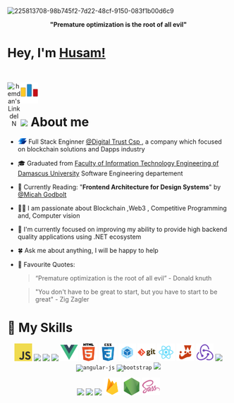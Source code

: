 
![225813708-98b745f2-7d22-48cf-9150-083f1b00d6c9](https://github.com/AbdallahHemdan/AbdallahHemdan/assets/40190772/8f0accf5-b4a7-497f-98f2-638566b68b3b)


<div align="center">

**"Premature optimization is the root of all evil"**

<!--[![Years Badge](https://badges.pufler.dev/years/AbdallahHemdan)](https://badges.pufler.dev)-->
<!-- [![Most Active GitHub User Rank](https://en4ykswhoyisq3x.m.pipedream.net)](https://commits.top/egypt.html) -->
<!--[![Repos Badge](https://badges.pufler.dev/repos/AbdallahHemdan)](https://badges.pufler.dev) -->
 
</div>

# Hey, I'm [Husam!](https://www.linkedin.com/in/hussam-kheami/)

<br/>

<div align="center">

 
<a href="https://www.linkedin.com/in/hussam-kheami/"><img align="left" alt="hemdan's LinkdeIN" width="30px" src="https://cdn-icons-png.flaticon.com/512/174/174857.png" draggable="false" /></a>

<a href="https://codeforces.com/profile/husam_kh95">
  <img align="left" alt="hemdan's codeforces" width="40px" src="https://github.com/AbdallahHemdan/AbdallahHemdan/blob/master/codeforces.png" draggable="false" />
</a>

</div>

<br />
<br />

# <img src="https://media.giphy.com/media/VgCDAzcKvsR6OM0uWg/giphy.gif" width="50" draggable="false" > About me

- <img src="https://github.com/AbdallahHemdan/AbdallahHemdan/blob/master/Instabug-Logomark_color.png" width="20" draggable="false"> Full Stack Enginner <a href="https://instabug.com/"> @Digital Trust Csp </a>, a company which focused on blockchain solutions and Dapps industry 

- 🎓 Graduated from <a href=" https://damascusuniversity.edu.sy/ite/">Faculty of Information Technology Engineering of Damascus University</a> Software Engineering departement

- 📖 Currently Reading: "**Frontend Architecture for Design Systems**" by [@Micah Godbolt](https://www.micahgodbolt.com/)

- 🏃‍♂️ I am passionate about Blockchain ,Web3 , Competitive Programming and, Computer vision 

- 🚧 I'm currently focused on improving my ability to provide high backend quality  applications using .NET ecosystem

- 🍀 Ask me about anything, I will be happy to help
 

- 💬 Favourite Quotes: 

  > “Premature optimization is the root of all evil” - Donald knuth

  > "You don't have to be great to start, but you have to start to be great"  - Zig Zagler


# 🧰 My Skills

<div align="center">

<code><img height="40" src="https://raw.githubusercontent.com/github/explore/80688e429a7d4ef2fca1e82350fe8e3517d3494d/topics/javascript/javascript.png"></code>
<code><img height="40" src="https://cdn.hashnode.com/res/hashnode/image/upload/v1643018108207/nQV-PBizd.png"></code> 
<code><img height="40" src="https://encrypted-tbn0.gstatic.com/images?q=tbn:ANd9GcRHkyU1UJne_2eNcsASrQorgtxmIlJyIpPRnA&s"></code>
<code><img height="40" src="https://upload.wikimedia.org/wikipedia/commons/0/0e/Microsoft_.NET_logo.png"></code>
<code><img height="40" src="https://raw.githubusercontent.com/github/explore/80688e429a7d4ef2fca1e82350fe8e3517d3494d/topics/vue/vue.png"></code>
<code><img height="40" src="https://raw.githubusercontent.com/github/explore/80688e429a7d4ef2fca1e82350fe8e3517d3494d/topics/html/html.png"></code>
<code><img height="40" src="https://raw.githubusercontent.com/github/explore/80688e429a7d4ef2fca1e82350fe8e3517d3494d/topics/css/css.png"></code>
<code><img height="40" src="https://raw.githubusercontent.com/github/explore/80688e429a7d4ef2fca1e82350fe8e3517d3494d/topics/webpack/webpack.png"></code>
<code><img height="40" src="https://raw.githubusercontent.com/github/explore/80688e429a7d4ef2fca1e82350fe8e3517d3494d/topics/git/git.png"></code>
<code><img height="40" src="https://raw.githubusercontent.com/github/explore/80688e429a7d4ef2fca1e82350fe8e3517d3494d/topics/react/react.png"></code>
<code><img height="40" src="https://raw.githubusercontent.com/vscode-icons/vscode-icons/master/icons/file_type_jest.svg?sanitize=true"></code>
<code><img height="40" src="https://raw.githubusercontent.com/github/explore/80688e429a7d4ef2fca1e82350fe8e3517d3494d/topics/redux/redux.png"></code>
<code><img height="40" src=" https://i.pinimg.com/736x/4a/2b/e7/4a2be73b1e2efb44355436c40bf496dd.jpg"></code>
<code><img src="https://kinsta.com/wp-content/uploads/2022/05/nuxt-js-logo.jpeg" alt="angular-js" width="40" height="40" /></code>
<code><img src="https://cdnblog.webkul.com/blog/wp-content/uploads/2024/05/tailwindcss-1633184775.webp" alt="bootstrap" width="40" height="40" /></code>
<code><img height="40" src="https://w7.pngwing.com/pngs/219/411/png-transparent-docker-logo-kubernetes-microservices-cloud-computing-dockers-logo-text-logo-cloud-computing-thumbnail.png"></code>
<br />

<code><img height="40" src="https://download.logo.wine/logo/C%2B%2B/C%2B%2B-Logo.wine.png"></code>
<code><img height="40" src="https://download.logo.wine/logo/Java_(programming_language)/Java_(programming_language)-Logo.wine.png"></code>
<code><img height="40" src=" https://images.icon-icons.com/2415/PNG/512/typescript_original_logo_icon_146317.png"></code>
<code><img height="40" src="https://raw.githubusercontent.com/github/explore/80688e429a7d4ef2fca1e82350fe8e3517d3494d/topics/firebase/firebase.png"></code>
<code><img height="40" src="https://raw.githubusercontent.com/github/explore/80688e429a7d4ef2fca1e82350fe8e3517d3494d/topics/nodejs/nodejs.png"></code>
<code><img height="40" src="https://raw.githubusercontent.com/github/explore/80688e429a7d4ef2fca1e82350fe8e3517d3494d/topics/sass/sass.png"></code>


</div>

 

 
<!-- BLOG:END -->
<!-- 
<div align="center">

![Anurag's github stats](https://github-readme-stats.vercel.app/api?username=AbdallahHemdan&show_icons=true&theme=radical)
  
</div> -->
